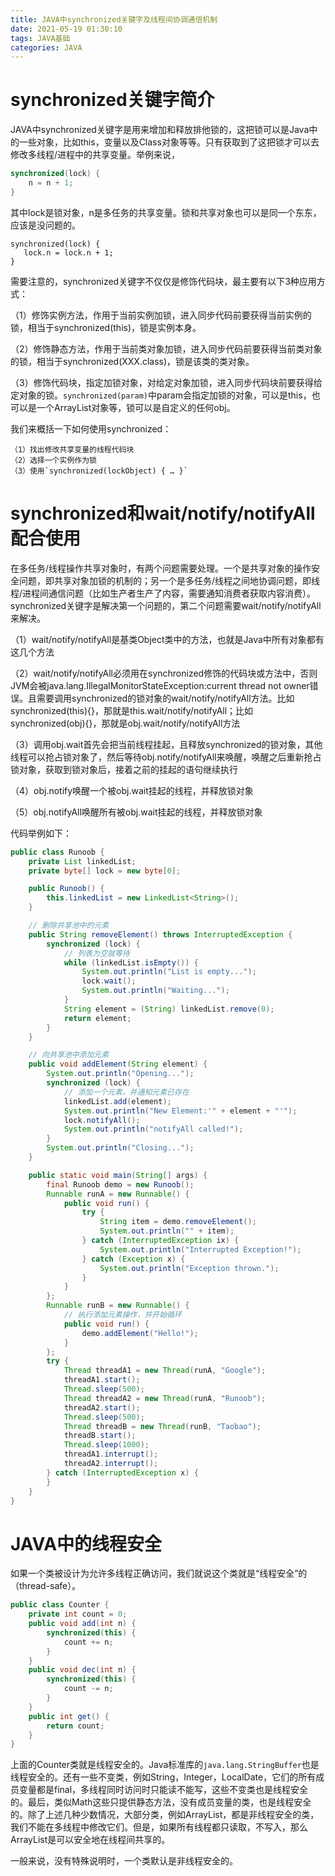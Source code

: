 ```yaml
---
title: JAVA中synchronized关键字及线程间协调通信机制
date: 2021-05-19 01:30:10
tags: JAVA基础
categories: JAVA
---
```


# synchronized关键字简介

JAVA中synchronized关键字是用来增加和释放排他锁的，这把锁可以是Java中的一些对象，比如this，变量以及Class对象等等。只有获取到了这把锁才可以去修改多线程/进程中的共享变量。举例来说，

```java
synchronized(lock) {
    n = n + 1;
}
```

其中lock是锁对象，n是多任务的共享变量。锁和共享对象也可以是同一个东东，应该是没问题的。

```javaa
synchronized(lock) {
   lock.n = lock.n + 1;
}
```

需要注意的，synchronized关键字不仅仅是修饰代码块，最主要有以下3种应用方式：

（1）修饰实例方法，作用于当前实例加锁，进入同步代码前要获得当前实例的锁，相当于synchronized(this)，锁是实例本身。

（2）修饰静态方法，作用于当前类对象加锁，进入同步代码前要获得当前类对象的锁，相当于synchronized(XXX.class)，锁是该类的类对象。

（3）修饰代码块，指定加锁对象，对给定对象加锁，进入同步代码块前要获得给定对象的锁。`synchronized(param)`中param会指定加锁的对象，可以是this，也可以是一个ArrayList对象等，锁可以是自定义的任何obj。

我们来概括一下如何使用synchronized：

    （1）找出修改共享变量的线程代码块
    （2）选择一个实例作为锁
    （3）使用`synchronized(lockObject) { … }`

# synchronized和wait/notify/notifyAll配合使用

在多任务/线程操作共享对象时，有两个问题需要处理。一个是共享对象的操作安全问题，即共享对象加锁的机制的；另一个是多任务/线程之间地协调问题，即线程/进程间通信问题（比如生产者生产了内容，需要通知消费者获取内容消费）。synchronized关键字是解决第一个问题的，第二个问题需要wait/notify/notifyAll来解决。

（1）wait/notify/notifyAll是基类Object类中的方法，也就是Java中所有对象都有这几个方法

（2）wait/notify/notifyAll必须用在synchronized修饰的代码块或方法中，否则JVM会被java.lang.IllegalMonitorStateException:current thread not owner错误。且需要调用synchronized的锁对象的wait/notify/notifyAll方法。比如synchronized(this){}，那就是this.wait/notify/notifyAll；比如synchronized(obj){}，那就是obj.wait/notify/notifyAll方法

（3）调用obj.wait首先会把当前线程挂起，且释放synchronized的锁对象，其他线程可以抢占锁对象了，然后等待obj.notify/notifyAll来唤醒，唤醒之后重新抢占锁对象，获取到锁对象后，接着之前的挂起的语句继续执行

（4）obj.notify唤醒一个被obj.wait挂起的线程，并释放锁对象

（5）obj.notifyAll唤醒所有被obj.wait挂起的线程，并释放锁对象

代码举例如下：

```java
public class Runoob {
    private List linkedList;
    private byte[] lock = new byte[0];

    public Runoob() {
        this.linkedList = new LinkedList<String>();
    }

    // 删除共享池中的元素
    public String removeElement() throws InterruptedException {
        synchronized (lock) {
            // 列表为空就等待
            while (linkedList.isEmpty()) {
                System.out.println("List is empty...");
                lock.wait();
                System.out.println("Waiting...");
            }
            String element = (String) linkedList.remove(0);
            return element;
        }
    }

    // 向共享池中添加元素
    public void addElement(String element) {
        System.out.println("Opening...");
        synchronized (lock) {
            // 添加一个元素，并通知元素已存在
            linkedList.add(element);
            System.out.println("New Element:'" + element + "'");
            lock.notifyAll();
            System.out.println("notifyAll called!");
        }
        System.out.println("Closing...");
    }

    public static void main(String[] args) {
        final Runoob demo = new Runoob();
        Runnable runA = new Runnable() {
            public void run() {
                try {
                    String item = demo.removeElement();
                    System.out.println("" + item);
                } catch (InterruptedException ix) {
                    System.out.println("Interrupted Exception!");
                } catch (Exception x) {
                    System.out.println("Exception thrown.");
                }
            }
        };
        Runnable runB = new Runnable() {
            // 执行添加元素操作，并开始循环
            public void run() {
                demo.addElement("Hello!");
            }
        };
        try {
            Thread threadA1 = new Thread(runA, "Google");
            threadA1.start();
            Thread.sleep(500);
            Thread threadA2 = new Thread(runA, "Runoob");
            threadA2.start();
            Thread.sleep(500);
            Thread threadB = new Thread(runB, "Taobao");
            threadB.start();
            Thread.sleep(1000);
            threadA1.interrupt();
            threadA2.interrupt();
        } catch (InterruptedException x) {
        }
    }
}
```

# JAVA中的线程安全

如果一个类被设计为允许多线程正确访问，我们就说这个类就是“线程安全”的（thread-safe）。

```java
public class Counter {
    private int count = 0;
    public void add(int n) {
        synchronized(this) {
            count += n;
        }
    }
    public void dec(int n) {
        synchronized(this) {
            count -= n;
        }
    }
    public int get() {
        return count;
    }
}
```

上面的Counter类就是线程安全的。Java标准库的`java.lang.StringBuffer`也是线程安全的。还有一些不变类，例如String，Integer，LocalDate，它们的所有成员变量都是final，多线程同时访问时只能读不能写，这些不变类也是线程安全的。最后，类似Math这些只提供静态方法，没有成员变量的类，也是线程安全的。除了上述几种少数情况，大部分类，例如ArrayList，都是非线程安全的类，我们不能在多线程中修改它们。但是，如果所有线程都只读取，不写入，那么ArrayList是可以安全地在线程间共享的。

一般来说，没有特殊说明时，一个类默认是非线程安全的。

